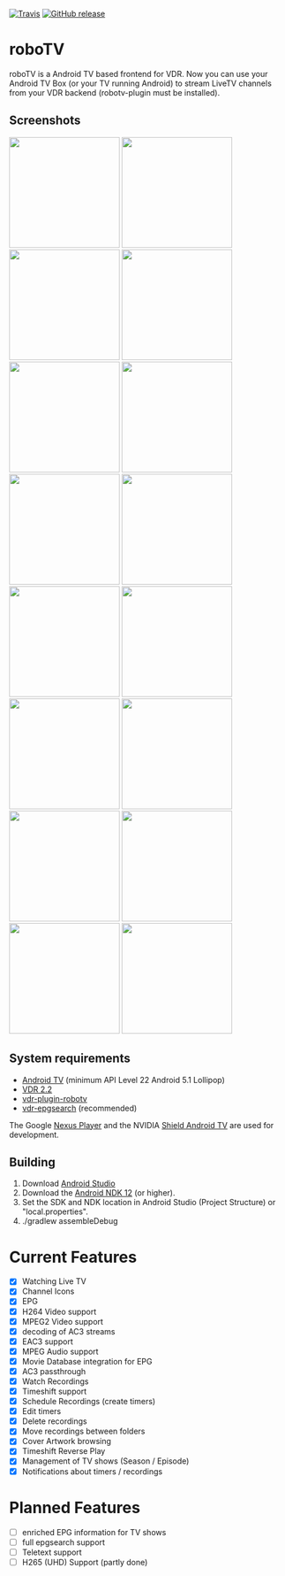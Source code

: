 [![Travis](https://img.shields.io/travis/pipelka/roboTV.svg)](https://travis-ci.org/pipelka/roboTV)
[![GitHub release](https://img.shields.io/github/release/pipelka/roboTV.svg)](https://github.com/pipelka/roboTV/releases)

# roboTV

roboTV is a Android TV based frontend for VDR.
Now you can use your Android TV Box (or your TV running Android) to stream LiveTV channels from your VDR backend (robotv-plugin must be installed).

## Screenshots

<img src="https://raw.githubusercontent.com/pipelka/roboTV/master/media/screenshots/livetv.jpg" width="200" />
<img src="https://raw.githubusercontent.com/pipelka/roboTV/master/media/screenshots/livetv-shortcuts.jpg" width="200" />
<img src="https://raw.githubusercontent.com/pipelka/roboTV/master/media/screenshots/livetv-timeshift.jpg" width="200" />
<img src="https://raw.githubusercontent.com/pipelka/roboTV/master/media/screenshots/epg.jpg" width="200" />
<img src="https://raw.githubusercontent.com/pipelka/roboTV/master/media/screenshots/epg-genre.jpg" width="200" />
<img src="https://raw.githubusercontent.com/pipelka/roboTV/master/media/screenshots/multiaudio.jpg" width="200" />
<img src="https://raw.githubusercontent.com/pipelka/roboTV/master/media/screenshots/homescreen.jpg" width="200" />
<img src="https://raw.githubusercontent.com/pipelka/roboTV/master/media/screenshots/movies-folders.jpg" width="200" />
<img src="https://raw.githubusercontent.com/pipelka/roboTV/master/media/screenshots/movies-all.jpg" width="200" />
<img src="https://raw.githubusercontent.com/pipelka/roboTV/master/media/screenshots/movies-details.jpg" width="200" />
<img src="https://raw.githubusercontent.com/pipelka/roboTV/master/media/screenshots/movies-details2.jpg" width="200" />
<img src="https://raw.githubusercontent.com/pipelka/roboTV/master/media/screenshots/movies-playback.jpg" width="200" />
<img src="https://raw.githubusercontent.com/pipelka/roboTV/master/media/screenshots/movies-series.jpg" width="200" />
<img src="https://raw.githubusercontent.com/pipelka/roboTV/master/media/screenshots/movies-series-detail.jpg" width="200" />
<img src="https://raw.githubusercontent.com/pipelka/roboTV/master/media/screenshots/movies-timers.jpg" width="200" />
<img src="https://raw.githubusercontent.com/pipelka/roboTV/master/media/screenshots/setup.jpg" width="200" />

## System requirements

* [Android TV](https://www.android.com/tv/) (minimum API Level 22 Android 5.1 Lollipop)
* [VDR 2.2](http://www.vdr-wiki.de/)
* [vdr-plugin-robotv](https://github.com/pipelka/vdr-plugin-robotv)
* [vdr-epgsearch](http://www.vdr-wiki.de/wiki/index.php/Epgsearch-plugin) (recommended)

The Google [Nexus Player](https://www.google.com/nexus/player/) and the NVIDIA [Shield Android TV](https://shield.nvidia.com/android-tv) are used for development.

## Building

1. Download [Android Studio](https://developer.android.com/studio/index.html)
2. Download the [Android NDK 12](https://developer.android.com/ndk/downloads/index.html) (or higher).
3. Set the SDK and NDK location in Android Studio (Project Structure) or "local.properties".
4. ./gradlew assembleDebug

# Current Features

- [x] Watching Live TV
- [x] Channel Icons
- [x] EPG
- [x] H264 Video support
- [x] MPEG2 Video support
- [x] decoding of AC3 streams
- [x] EAC3 support
- [x] MPEG Audio support
- [x] Movie Database integration for EPG
- [x] AC3 passthrough
- [x] Watch Recordings
- [x] Timeshift support
- [x] Schedule Recordings (create timers)
- [x] Edit timers
- [x] Delete recordings
- [x] Move recordings between folders
- [x] Cover Artwork browsing
- [x] Timeshift Reverse Play
- [x] Management of TV shows (Season / Episode)
- [x] Notifications about timers / recordings

# Planned Features

- [ ] enriched EPG information for TV shows
- [ ] full epgsearch support
- [ ] Teletext support
- [ ] H265 (UHD) Support (partly done)
